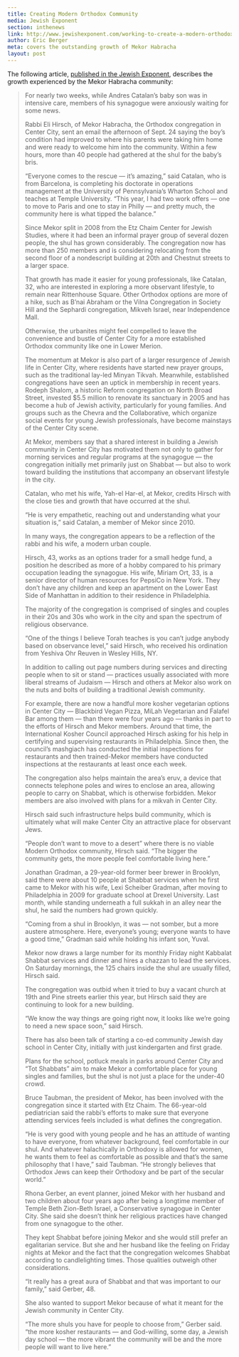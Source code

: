 ```yaml
---
title: Creating Modern Orthodox Community
media: Jewish Exponent
section: inthenews
link: http://www.jewishexponent.com/working-to-create-a-modern-orthodox-community
author: Eric Berger
meta: covers the outstanding growth of Mekor Habracha
layout: post
---
```


The following article, [published in the Jewish Exponent](http://www.jewishexponent.com/working-to-create-a-modern-orthodox-community), describes the growth experienced by the Mekor Habracha community:

>For nearly two weeks, while Andres Catalan’s baby son was in intensive care, members of his synagogue were anxiously waiting for some news.
>
>Rabbi Eli Hirsch, of Mekor Habracha, the Orthodox congregation in Center City, sent an email the afternoon of Sept. 24 saying  the boy’s condition had improved to where his parents were taking him home and were ready to welcome him into the community. Within a few hours, more than 40 people had gathered at the shul for the baby’s bris.
>
>“Everyone comes to the rescue — it’s amazing,” said Catalan, who is from Bar­celona, is completing his doctorate in operations management at the University of Pennsylvania’s Wharton School and teaches at Temple University. “This year, I had two work offers — one to move to Paris and one to stay in Philly — and pretty much, the community here is what tipped the balance.”
>
>Since Mekor split in 2008 from the Etz Chaim Center for Jewish Studies, where it had been an informal prayer group of several dozen people, the shul has grown considerably. The congregation now has more than 250 members and is considering relocating from the second floor of a nondescript building at 20th and Chestnut streets to a larger space.
>
>That growth has made it easier for young professionals, like Catalan, 32, who are interested in exploring a more observant lifestyle, to remain near Rittenhouse Square. Other Orthodox options are more of a hike, such as B’nai Abraham or the Vilna Congregation in Society Hill and the Sephardi congregation, Mikveh Israel, near Independence Mall.
>
>Otherwise, the urbanites might feel compelled to leave the convenience and bustle of Center City for a more established Orthodox community like one in Lower Merion.
>
>The momentum at Mekor is also part of a larger resurgence of Jewish life in Center City, where residents have started new prayer groups, such as the traditional lay-led Minyan Tikvah. Meanwhile, established congregations have seen an uptick in membership in recent years. Rodeph Shalom, a historic Reform congregation on North Broad Street, invested $5.5 million to renovate its sanctuary in 2005 and has become a hub of Jewish activity, particularly for young families. And groups such as the Chevra and the Collaborative, which organize social events for young Jewish professionals, have become mainstays of the Center City scene.
>
>At Mekor, members say that a shared interest in building a Jewish community in Center City has motivated them not only to gather for morning services and regular programs at the synagogue — the congregation initially met primarily just on Shabbat — but also to work toward building the institutions that accompany an observant lifestyle in the city.
>
>Catalan, who met his wife, Yah-el Har-el, at Mekor, credits Hirsch with the close ties and growth that have occurred at the shul.
>
>“He is very empathetic, reaching out and understanding what your situation is,” said Catalan, a member of Mekor since 2010.
>
>In many ways, the congregation appears to be a reflection of the rabbi and his wife, a modern urban couple.
>
>Hirsch, 43, works as an options trader for a small hedge fund, a position he described as more of a hobby compared to his primary occupation leading the synagogue. His wife, Miriam Ort, 33, is a senior director of human resources for PepsiCo in New York. They don’t have any children and keep an apartment on the Lower East Side of Manhattan in addition to their residence in Philadelphia.
>
>The majority of the congregation is comprised of singles and couples in their 20s and 30s who work in the city and span the spectrum of religious observance.
>
>“One of the things I believe Torah teaches is you can’t judge anybody based on observance level,” said Hirsch, who received his ordination from Yeshiva Ohr Reuven in Wesley Hills, NY.
>
>In addition to calling out page numbers during services and directing people when to sit or stand  — practices usually associated with more liberal streams of Judaism — Hirsch and others at Mekor also work on the nuts and bolts of building a traditional Jewish community.
>
>For example, there are now a handful more kosher vegetarian options in Center City — Blackbird Vegan Pizza, MiLah Vegetarian and Falafel Bar among them — than there were four years ago — thanks in part to the efforts of Hirsch and Mekor members. Around that time, the International Kosher Council approached Hirsch asking for his help in certifying and supervising restaurants in Philadelphia. Since then, the council’s mashgiach has conducted the initial
inspections for restaurants and then trained-Mekor members have conducted inspections at the restaurants at least once each week.
>
>The congregation also helps maintain the area’s eruv, a device that connects telephone poles and wires to enclose an area, allowing people to carry on Shabbat, which is otherwise forbidden. Mekor members are also involved with plans for a mikvah in Center City.
>
>Hirsch said such infrastructure helps build community, which is ultimately what will make Center City an attractive place for observant Jews.
>
>“People don’t want to move to a desert” where there is no viable Modern Orthodox community, Hirsch said. “The bigger the community gets, the more people feel comfortable living here.”
>
>Jonathan Gradman, a 29-year-old former beer brewer in Brooklyn, said there were about 10 people at Shabbat services when he first came to Mekor with his wife, Lexi Scheiber Gradman, after moving to Philadelphia in 2009 for graduate school at Drexel University. Last month, while standing underneath a full sukkah in an alley near the shul, he said the numbers had grown quickly.
>
>“Coming from a shul in Brooklyn, it was — not somber, but a more austere atmosphere. Here, everyone’s young; everyone wants to have a good time,” Gradman said while holding his infant son, Yuval.
>
>Mekor now draws a large number for its monthly Friday night Kabbalat Shabbat services and dinner and hires a chazzan to lead the services. On Saturday mornings, the 125 chairs inside the shul are usually filled, Hirsch said.
>
>The congregation was outbid when it tried to buy a vacant church at 19th and Pine streets earlier this year, but Hirsch said they are continuing to look for a new building.
>
>“We know the way things are going right now, it looks like we’re going to need a new space soon,” said Hirsch.
>
>There has also been talk of starting a co-ed community Jewish day school in Center City, initially with just kindergarten and first grade.
>
>Plans for the school, potluck meals in parks around Center City and “Tot Shabbats” aim to make Mekor a comfortable place for young singles and families, but the shul is not just a place for the under-40 crowd.
>
>Bruce Taubman, the president of Mekor, has been involved with the congregation since it started with Etz Chaim. The 66-year-old pediatrician said the rabbi’s efforts to make sure that everyone attending services feels included is what defines the congregation.
>
>“He is very good with young people and he has an attitude of wanting to have everyone, from whatever background, feel comfortable in our shul. And whatever halachically in Orthodoxy is allowed for women, he wants them to feel as comfortable as possible and that’s the same philosophy that I have,” said Taubman. “He strongly believes that Orthodox Jews can keep their Orthodoxy and be part of the secular world.”
>
>Rhona Gerber, an event planner, joined Mekor with her husband and two children about four years ago after being a longtime member of Temple Beth Zion-Beth Israel, a Conservative synagogue in Center City. She said she doesn’t think her religious practices have changed from one synagogue to the other.
>
>They kept Shabbat before joining Mekor and she would still prefer an egalitarian service. But she and her husband like the feeling on Friday nights at Me­kor and the fact that the congregation welcomes Shabbat according to candlelighting times. Those qualities outweigh other considerations.
>
>“It really has a great aura of Shabbat and that was important to our family,” said Gerber, 48.
>
>She also wanted to support Mekor because of what it meant for the Jewish community in Center City.
>
>“The more shuls you have for people to choose from,” Gerber said. “the more kosher restaurants — and God-willing, some day, a Jewish day school — the more vibrant the community will be and the more people will want to live here.”